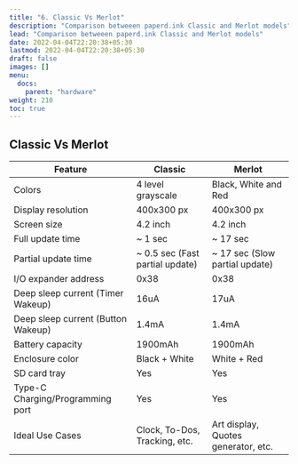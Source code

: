 ```yaml
---
title: "6. Classic Vs Merlot"
description: "Comparison betweeen paperd.ink Classic and Merlot models"
lead: "Comparison betweeen paperd.ink Classic and Merlot models"
date: 2022-04-04T22:20:38+05:30
lastmod: 2022-04-04T22:20:38+05:30
draft: false
images: []
menu:
  docs:
    parent: "hardware"
weight: 210
toc: true
---
```


## Classic Vs Merlot

| Feature                            | Classic                         | Merlot                         |
| ---------------------------------- | ------------------------------- | ------------------------------ |
| Colors                             | 4 level grayscale               | Black, White and Red           |
| Display resolution                 | 400x300 px                      | 400x300 px                     |
| Screen size                        | 4.2 inch                        | 4.2 inch                       |
| Full update time                   | ~ 1 sec                         | ~ 17 sec                       |
| Partial update time                | ~ 0.5 sec (Fast partial update) | ~ 17 sec (Slow partial update) |
| I/O expander address               | 0x38                            | 0x38                           |
| Deep sleep current  (Timer Wakeup) | 16uA                            | 17uA                           |
| Deep sleep current (Button Wakeup) | 1.4mA                           | 1.4mA                          |
| Battery capacity                   | 1900mAh                         | 1900mAh                        |
| Enclosure color                    | Black + White                   | White + Red                    |
| SD card tray                       | Yes                             | Yes                            |
| Type-C Charging/Programming port   | Yes                             | Yes                            |
| Ideal Use Cases                    | Clock, To-Dos, Tracking, etc.      | Art display, Quotes generator, etc. |

